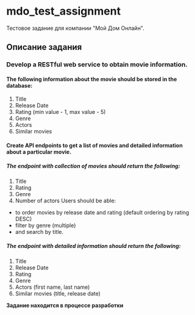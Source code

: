 # mdo_test_assignment

Тестовое задание для компании "Мой Дом Онлайн".

## Описание задания

### Develop a RESTful web service to obtain movie information.

#### The following information about the movie should be stored in the database:
1. Title
2. Release Date
3. Rating (min value - 1, max value - 5)
4. Genre
5. Actors
6. Similar movies

#### Create API endpoints to get a list of movies and detailed information about a particular movie.

##### The endpoint with collection of movies should return the following:
1. Title
2. Rating
3. Genre
4. Number of actors
Users should be able: 
- to order movies by release date and rating (default ordering by rating DESC)
- filter by genre (multiple) 
- and search by title.

##### The endpoint with detailed information should return the following:
1. Title
2. Release Date
3. Rating
4. Genre
5. Actors (first name, last name)
6. Similar movies (title, release date)

**Задание находится в процессе разработки**
